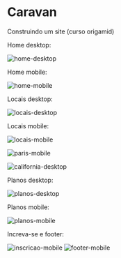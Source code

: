 # Caravan
 Construindo um site (curso origamid)
 
 Home desktop:
 
![home-desktop](https://user-images.githubusercontent.com/79033956/113160849-3b7d4a00-9214-11eb-897d-beecc2c24495.jpg)

Home mobile:

![home-mobile](https://user-images.githubusercontent.com/79033956/113161094-71bac980-9214-11eb-94eb-1d05e11ae1a5.jpg)

Locais desktop:

![locais-desktop](https://user-images.githubusercontent.com/79033956/113329812-6c34b080-92f4-11eb-92b0-c5b74ddae38b.png)

Locais mobile:

![locais-mobile](https://user-images.githubusercontent.com/79033956/113329918-8f5f6000-92f4-11eb-800d-6ff42497c2d7.jpg)


![paris-mobile](https://user-images.githubusercontent.com/79033956/113515742-c039d200-954c-11eb-9f6f-99eabc8392e2.jpg)

![california-desktop](https://user-images.githubusercontent.com/79033956/113515743-c16aff00-954c-11eb-969e-ecc5f496ed66.jpg)

Planos desktop:

![planos-desktop](https://user-images.githubusercontent.com/79033956/113360962-3eb22c00-9321-11eb-8ea0-814248ea6421.jpg)

Planos mobile:

![planos-mobile](https://user-images.githubusercontent.com/79033956/113361012-5ab5cd80-9321-11eb-991d-8f6be4160552.jpg)

Increva-se e footer:

![inscricao-mobile](https://user-images.githubusercontent.com/79033956/113515748-c29c2c00-954c-11eb-8671-3bfd60d2d286.jpg)
![footer-mobile](https://user-images.githubusercontent.com/79033956/113515746-c2039580-954c-11eb-9b0b-4566e5bed4b5.jpg)





